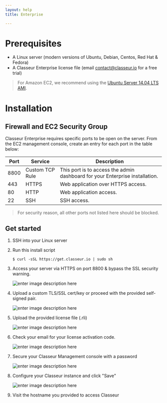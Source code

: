 ```yaml
---
layout: help
title: Enterprise

---
```


# Prerequisites


- A Linux server (modern versions of Ubuntu, Debian, Centos, Red Hat & Fedora)
- A Classeur Enterprise license file (email <contact@classeur.io> for a free trial)

> For Amazon EC2, we recommend using the [Ubuntu Server 14.04 LTS AMI](https://aws.amazon.com/marketplace/pp/B00JV9JBDS).


# Installation


## Firewall and EC2 Security Group

Classeur Enterprise requires specific ports to be open on the server. From the EC2 management console, create an entry for each port in the table below:

Port | Service | Description
---- | ------- | ---
8800 | Custom TCP Rule | This port is to access the admin dashboard for your Enterprise installation.
443 | HTTPS | Web application over HTTPS access.
80 | HTTP | Web application access.
22 | SSH | SSH access.

> For security reason, all other ports not listed here should be blocked.

## Get started

1. SSH into your Linux server
2. Run this install script

	```
	$ curl -sSL https://get.classeur.io | sudo sh
	```

3. Access your server via HTTPS on port 8800 & bypass the SSL security warning.

	![enter image description here](https://i.imgur.com/XLvt2j4.png)

4. Upload a custom TLS/SSL cert/key or proceed with the provided self-signed pair.

	![enter image description here](https://i.imgur.com/QsjMomW.png)

5. Upload the provided license file (.rli)

	![enter image description here](https://i.imgur.com/0QGLicj.png)

6. Check your email for your license activation code.

	![enter image description here](https://i.imgur.com/FBgMckL.png)

7. Secure your Classeur Management console with a password

	![enter image description here](https://i.imgur.com/Ld90tiE.png)

8. Configure your Classeur instance and click "Save"

	![enter image description here](https://i.imgur.com/D7XetVw.png)

9. Visit the hostname you provided to access Classeur

